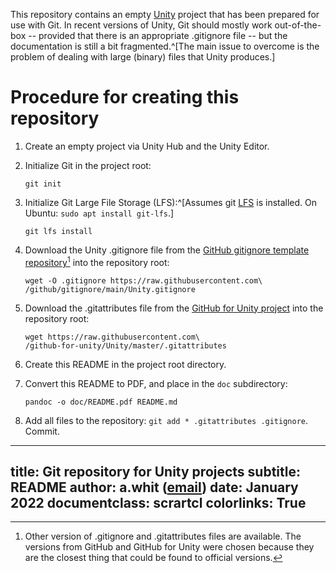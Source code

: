 This repository contains an empty [Unity](https://en.wikipedia.org/wiki/Unity_(game_engine)) project that has been prepared for use with Git. In recent versions of Unity, Git should mostly work out-of-the-box -- provided that there is an appropriate .gitignore file -- but the documentation is still a bit fragmented.^[The main issue to overcome is the problem of dealing with large (binary) files that Unity produces.]

# Procedure for creating this repository

1. Create an empty project via Unity Hub and the Unity Editor.
2. Initialize Git in the project root:
   
   ``git init``
   
3. Initialize Git Large File Storage (LFS):^[Assumes git [LFS](https://github.com/git-lfs/git-lfs/blob/main/docs/spec.md) is installed. On Ubuntu: ``sudo apt install git-lfs``.] 
   
   ``git lfs install``
   
4. Download the Unity .gitignore file from the [GitHub gitignore template repository](https://github.com/github/gitignore)[^other_versions] into the repository root:
   
   ```
   wget -O .gitignore https://raw.githubusercontent.com\
   /github/gitignore/main/Unity.gitignore
   ```
   
5. Download the .gitattributes file from the [GitHub for Unity project](https://unity.github.com/) into the repository root:
   
   ```
   wget https://raw.githubusercontent.com\
   /github-for-unity/Unity/master/.gitattributes
   ```
   
6. Create this README in the project root directory.
7. Convert this README to PDF, and place in the ``doc`` subdirectory:
   
   ``pandoc -o doc/README.pdf README.md``
   
8. Add all files to the repository: ``git add * .gitattributes .gitignore``. Commit.

[^other_versions]: Other version of .gitignore and .gitattributes files are available. The versions from GitHub and GitHub for Unity were chosen because they are the closest thing that could be found to official versions.


---
title: Git repository for Unity projects
subtitle: README
author: a.whit ([email](mailto:nml@whit.contact))
date: January 2022
documentclass: scrartcl
colorlinks: True
---

